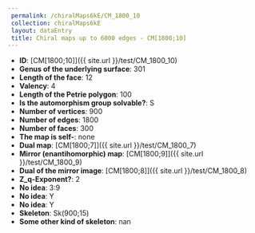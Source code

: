 ```yaml
--- 
 permalink: /chiralMaps6kE/CM_1800_10 
 collection: chiralMaps6kE
 layout: dataEntry
 title: Chiral maps up to 6000 edges - CM[1800;10]
---
```


- **ID**: [CM[1800;10]]({{ site.url }}/test/CM_1800_10)
- **Genus of the underlying surface**: 301
- **Length of the face**: 12
- **Valency**: 4
- **Length of the Petrie polygon**: 100
- **Is the automorphism group solvable?**: S
- **Number of vertices**: 900
- **Number of edges**: 1800
- **Number of faces**: 300
- **The map is self-**: none
- **Dual map**: [CM[1800;7]]({{ site.url }}/test/CM_1800_7)
- **Mirror (enantihomorphic) map**: [CM[1800;9]]({{ site.url }}/test/CM_1800_9)
- **Dual of the mirror image**: [CM[1800;8]]({{ site.url }}/test/CM_1800_8)
- **Z_q-Exponent?**: 2
- **No idea**:  3:9
- **No idea**: Y
- **No idea**: Y
- **Skeleton**: Sk(900;15)
- **Some other kind of skeleton**: nan
